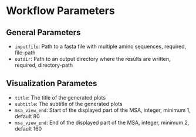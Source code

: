 # Workflow Parameters

## General Parameters

* `inputfile`: Path to a fasta file with multiple amino sequences, required, file-path
* `outdir`: Path to an output directory where the results are written, required, directory-path

## Visualization Parametes
* `title`: The title of the generated plots
* `subtitle`: The subtitle of the generated plots
* `msa_view_end`: Start of the displayed part of the MSA, integer, minimum 1, default 80
* `msa_view_end`: End of the displayed part of the MSA, integer, minimum 2, default 160
